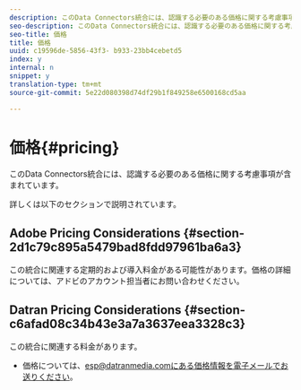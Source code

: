 ```yaml
---
description: このData Connectors統合には、認識する必要のある価格に関する考慮事項が含まれています。
seo-description: このData Connectors統合には、認識する必要のある価格に関する考慮事項が含まれています。
seo-title: 価格
title: 価格
uuid: c19596de-5856-43f3- b933-23bb4cebetd5
index: y
internal: n
snippet: y
translation-type: tm+mt
source-git-commit: 5e22d080398d74df29b1f849258e6500168cd5aa

---
```



# 価格{#pricing}

このData Connectors統合には、認識する必要のある価格に関する考慮事項が含まれています。

詳しくは以下のセクションで説明されています。

## Adobe Pricing Considerations {#section-2d1c79c895a5479bad8fdd97961ba6a3}

この統合に関連する定期的および導入料金がある可能性があります。価格の詳細については、アドビのアカウント担当者にお問い合わせください。

## Datran Pricing Considerations {#section-c6afad08c34b43e3a7a3637eea3328c3}

この統合に関連する料金があります。

* 価格については、esp@datranmedia.comにある価格情報を電子メールでお送りください。

